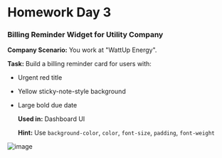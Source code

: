 # Homework Day 3

### **Billing Reminder Widget for Utility Company**

**Company Scenario:** You work at "WattUp Energy".

**Task:** Build a billing reminder card for users with:

- Urgent red title
- Yellow sticky-note-style background
- Large bold due date
    
    **Used in:** Dashboard UI
    
    **Hint:** Use `background-color`, `color`, `font-size`, `padding`, `font-weight`
  
![image](https://github.com/user-attachments/assets/0762b8a3-9ead-41bd-959c-0ac76c96b92e)
